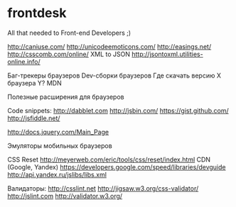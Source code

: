 frontdesk
=========

All that needed to Front-end Developers ;)

http://caniuse.com/
http://unicodeemoticons.com/
http://easings.net/
http://csscomb.com/online/
XML to JSON http://jsontoxml.utilities-online.info/

Баг-трекеры браузеров
Dev-сборки браузеров
Где скачать версию X браузера Y?
MDN

Полезные расширения для браузеров

Code snippets:
    http://dabblet.com
    http://jsbin.com/
    https://gist.github.com/
    http://jsfiddle.net/

http://docs.jquery.com/Main_Page

Эмуляторы мобильных браузеров

CSS Reset http://meyerweb.com/eric/tools/css/reset/index.html
CDN (Google, Yandex)
    https://developers.google.com/speed/libraries/devguide
    http://api.yandex.ru/jslibs/libs.xml

Валидаторы:
    http://csslint.net
    http://jigsaw.w3.org/css-validator/
    http://jslint.com
    http://validator.w3.org/

